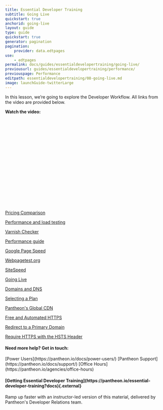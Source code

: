 ```yaml
---
title: Essential Developer Training
subtitle: Going Live
quickstart: true
anchorid: going-live
layout: guide
type: guide
quickstart: true
generator: pagination
pagination:
    provider: data.edtpages
use:
    - edtpages
permalink: docs/guides/essentialdevelopertraining/going-live/
previousurl: guides/essentialdevelopertraining/performance/
previouspage: Performance
editpath: essentialdevelopertraining/08-going-live.md
image: launchGuide-twitterLarge
---
```


In this lesson, we’re going to explore the Developer Workflow. 
All links from the video are provided below.

**Watch the video:**

<script src="https://fast.wistia.com/embed/medias/azplm7zg2g.jsonp" async></script><script src="https://fast.wistia.com/assets/external/E-v1.js" async></script><div class="wistia_responsive_padding" style="padding:56.25% 0 0 0;position:relative;"><div class="wistia_responsive_wrapper" style="height:100%;left:0;position:absolute;top:0;width:100%;"><div class="wistia_embed wistia_async_azplm7zg2g videoFoam=true" style="height:100%;position:relative;width:100%"><div class="wistia_swatch" style="height:100%;left:0;opacity:0;overflow:hidden;position:absolute;top:0;transition:opacity 200ms;width:100%;"><img src="https://fast.wistia.com/embed/medias/azplm7zg2g/swatch" style="filter:blur(5px);height:100%;object-fit:contain;width:100%;" alt="preview of video with a play button" onload="this.parentNode.style.opacity=1;" /></div></div></div></div>

[Pricing Comparison](https://pantheon.io/plans/pricing-comparison)

[Performance and load testing](https://pantheon.io/docs/load-and-performance-testing/)

[Varnish Checker](http://varnishcheck.pantheon.io/)

[Performance guide](https://pantheon.io/docs/guides/frontend-performance/)

[Google Page Speed](https://developers.google.com/speed/pagespeed/insights/)

[Webpagetest.org](https://www.webpagetest.org)

[SiteSpeed](https://www.sitespeed.io/)

[Going Live](https://pantheon.io/docs/going-live)

[Domains and DNS](https://pantheon.io/docs/domains/)

[Selecting a Plan](https://pantheon.io/docs/select-plan/)

[Pantheon's Global CDN](https://pantheon.io/docs/global-cdn/)

[Free and Automated HTTPS](https://pantheon.io/docs/free-https/)

[Redirect to a Primary Domain](https://pantheon.io/docs/redirects/#redirect-to-https)

[Require HTTPS with the HSTS Header](https://pantheon.io/docs/hsts/)


 <div class="enablement" markdown="1">
  <h4 class="info" markdown="1">
 Need more help? Get in touch:</h4>
 [Power Users](https://pantheon.io/docs/power-users/)
[Pantheon Support](https://pantheon.io/docs/support/)
[Office Hours](https://pantheon.io/agencies/office-hours)
</div>


<div class="enablement" markdown="1">
  <h4 class="info" markdown="1">[Getting Essential Developer Training](https://pantheon.io/essential-developer-training?docs){.external}</h4>
  Ramp up faster with an instructor-led version of this material, delivered by Pantheon's Developer Relations team.
</div>